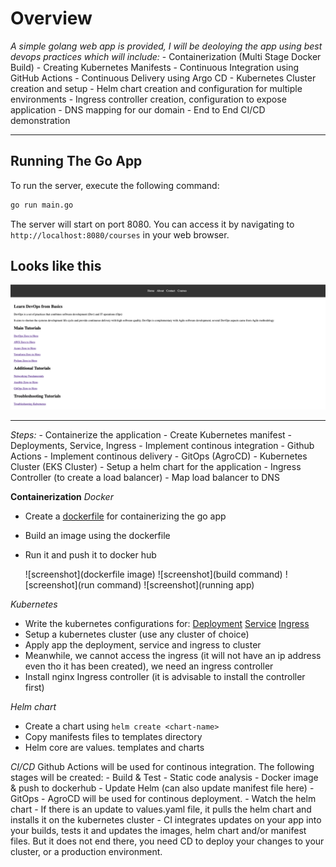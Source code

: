 # Overview
_A simple golang web app is provided, I will be deoloying the app using best devops practices which will include:_
    - Containerization (Multi Stage Docker Build) 
    - Creating Kubernetes Manifests 
    - Continuous Integration using GitHub Actions 
    - Continuous Delivery using Argo CD 
    - Kubernetes Cluster creation and setup 
    - Helm chart creation and configuration for multiple environments 
    - Ingress controller creation, configuration to expose application 
    - DNS mapping for our domain - End to End CI/CD demonstration

---

## Running The Go App

To run the server, execute the following command:

```bash
go run main.go
```

The server will start on port 8080. You can access it by navigating to `http://localhost:8080/courses` in your web browser.

## Looks like this

![Website](static/images/golang-website.png)

---

_Steps:_
    - Containerize the application
    - Create Kubernetes manifest - Deployments,  Service, Ingress
    - Implement continous integration - Github Actions
    - Implement continous delivery - GitOps (AgroCD)
    - Kubernetes Cluster (EKS Cluster)
    - Setup a helm chart for the application
    - Ingress Controller (to create a load balancer)
    - Map load balancer to DNS

__Containerization__
_Docker_
- Create a [dockerfile](./Dockerfile) for containerizing the go app
- Build an image using the dockerfile
- Run it and push it to docker hub

    ![screenshot](dockerfile image)
    ![screenshot](build command)
    ![screenshot](run command)
    ![screenshot](running app)

_Kubernetes_
- Write the kubernetes configurations for:
    [Deployment](./kubernetes/deployment.yaml)
    [Service](./kubernetes/service.yaml)
    [Ingress](./kubernetes/ingress.yaml)
- Setup a kubernetes cluster (use any cluster of choice)
- Apply app the deployment, service and ingress to cluster
- Meanwhile, we cannot access the ingress (it will not have an ip address even tho it has been created), we need an ingress controller
- Install nginx Ingress controller (it is advisable to install the controller first)

_Helm chart_
- Create a chart using `helm create <chart-name>`
- Copy manifests files to templates directory
- Helm core are values. templates and charts


_CI/CD_
Github Actions will be used for continous integration. The following stages will be created:
    - Build & Test
    - Static code analysis
    - Docker image & push to dockerhub
    - Update Helm (can also update manifest file here)
    - 
GitOps - AgroCD will be used for continous deployment.
    - Watch the helm chart
    - If there is an update to values.yaml file, it pulls the helm chart and installs it on the kubernetes cluster
    - 
CI integrates updates on your app into your builds, tests it and updates the images, helm chart and/or manifest files. But it does not end there, you need CD to deploy your changes to your cluster, or a production environment.


